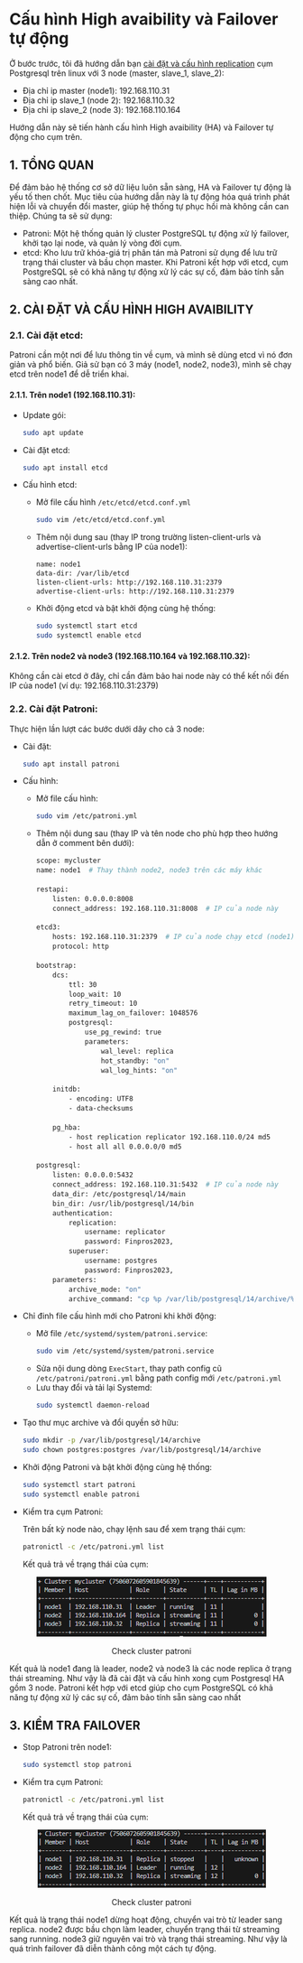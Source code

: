 # Cấu hình High avaibility và Failover tự động
Ở bước trước, tôi đã hướng dẫn bạn [cài đặt và cấu hình replication](../install%20and%20replication/linux.md) cụm Postgresql trên linux với 3 node (master, slave_1, slave_2):
  + Địa chỉ ip master (node1): 192.168.110.31
  + Địa chỉ ip slave_1 (node 2): 192.168.110.32
  + Địa chỉ ip slave_2 (node 3): 192.168.110.164

Hướng dẫn này sẽ tiến hành cấu hình High avaibility (HA) và Failover tự động cho cụm trên.
## 1. TỔNG QUAN
Để đảm bảo hệ thống cơ sở dữ liệu luôn sẵn sàng, HA và Failover tự động là yếu tố then chốt. 
Mục tiêu của hướng dẫn này là tự động hóa quá trình phát hiện lỗi và chuyển đổi master, giúp hệ thống tự phục hồi mà không cần can thiệp. Chúng ta sẽ sử dụng:

- Patroni: Một hệ thống quản lý cluster PostgreSQL tự động xử lý failover, khởi tạo lại node, và quản lý vòng đời cụm.
- etcd: Kho lưu trữ khóa-giá trị phân tán mà Patroni sử dụng để lưu trữ trạng thái cluster và bầu chọn master.
Khi Patroni kết hợp với etcd, cụm PostgreSQL sẽ có khả năng tự động xử lý các sự cố, đảm bảo tính sẵn sàng cao nhất.

## 2. CÀI ĐẶT VÀ CẤU HÌNH HIGH AVAIBILITY
### 2.1. Cài đặt etcd:
Patroni cần một nơi để lưu thông tin về cụm, và mình sẽ dùng etcd vì nó đơn giản và phổ biến. Giả sử bạn có 3 máy (node1, node2, node3), mình sẽ chạy etcd trên node1 để dễ triển khai.
#### 2.1.1. Trên node1 (192.168.110.31):
- Update gói: 
    ```bash
    sudo apt update
    ```

- Cài đặt etcd: 
    ```bash
    sudo apt install etcd
    ```

- Cấu hình etcd:
    + Mở file cấu hình `/etc/etcd/etcd.conf.yml`
        ```bash
        sudo vim /etc/etcd/etcd.conf.yml
        ```
    + Thêm nội dung sau (thay IP trong trường listen-client-urls và advertise-client-urls bằng IP của node1):
        ```text
        name: node1
        data-dir: /var/lib/etcd
        listen-client-urls: http://192.168.110.31:2379
        advertise-client-urls: http://192.168.110.31:2379
        ```
    + Khởi động etcd và bật khởi động cùng hệ thống:
        ```bash
        sudo systemctl start etcd
        sudo systemctl enable etcd
        ```
#### 2.1.2. Trên node2 và node3 (192.168.110.164 và 192.168.110.32):
Không cần cài etcd ở đây, chỉ cần đảm bảo hai node này có thể kết nối đến IP của node1 (ví dụ: 192.168.110.31:2379)

### 2.2. Cài đặt Patroni:
Thực hiện lần lượt các bước dưới dây cho cả 3 node:
- Cài đặt:
    ```bash
    sudo apt install patroni
    ```
- Cấu hình:
    + Mở file cấu hình:
        ```bash
        sudo vim /etc/patroni.yml
        ```
    + Thêm nội dung sau (thay IP và tên node cho phù hợp theo hướng dẫn ở comment bên dưới):
        ```bash
        scope: mycluster
        name: node1  # Thay thành node2, node3 trên các máy khác

        restapi:
            listen: 0.0.0.0:8008
            connect_address: 192.168.110.31:8008  # IP của node này

        etcd3:
            hosts: 192.168.110.31:2379  # IP của node chạy etcd (node1)
            protocol: http

        bootstrap:
            dcs:
                ttl: 30
                loop_wait: 10
                retry_timeout: 10
                maximum_lag_on_failover: 1048576
                postgresql:
                    use_pg_rewind: true
                    parameters:
                        wal_level: replica
                        hot_standby: "on"
                        wal_log_hints: "on"

            initdb:
                - encoding: UTF8
                - data-checksums

            pg_hba:
                - host replication replicator 192.168.110.0/24 md5
                - host all all 0.0.0.0/0 md5

        postgresql:
            listen: 0.0.0.0:5432
            connect_address: 192.168.110.31:5432  # IP của node này
            data_dir: /etc/postgresql/14/main
            bin_dir: /usr/lib/postgresql/14/bin
            authentication:
                replication:
                    username: replicator
                    password: Finpros2023,
                superuser:
                    username: postgres
                    password: Finpros2023,
            parameters:
                archive_mode: "on"
                archive_command: "cp %p /var/lib/postgresql/14/archive/%f"
        ```
- Chỉ đinh file cấu hình mới cho Patroni khi khởi động:
    + Mở file `/etc/systemd/system/patroni.service`:
        ```bash
        sudo vim /etc/systemd/system/patroni.service
        ```
    + Sửa nội dung dòng `ExecStart`, thay path config cũ `/etc/patroni/patroni.yml` bằng path config mới `/etc/patroni.yml` 
    + Lưu thay đổi và tải lại Systemd:
        ```bash
        sudo systemctl daemon-reload
        ```
- Tạo thư mục archive và đổi quyền sở hữu:
    ```bash
    sudo mkdir -p /var/lib/postgresql/14/archive
    sudo chown postgres:postgres /var/lib/postgresql/14/archive
    ```
- Khởi động Patroni và bật khởi động cùng hệ thống:
    ```bash
    sudo systemctl start patroni
    sudo systemctl enable patroni
    ```
- Kiểm tra cụm Patroni:

    Trên bất kỳ node nào, chạy lệnh sau để xem trạng thái cụm:
            
    ```bash
    patronictl -c /etc/patroni.yml list
    ```
    Kết quả trả về trạng thái của cụm:

<div align="center">
    <img src="../imgs/check_cluster_patroni.png" alt="check_cluster_patroni"></img>
    <p>Check cluster patroni</p>
</div>
Kết quả là node1 đang là leader, node2 và node3 là các node replica ở trạng thái streaming. Như vậy là đã cài đặt và cấu hình xong cụm Postgresql HA gồm 3 node. Patroni kết hợp với etcd giúp cho cụm PostgreSQL có khả năng tự động xử lý các sự cố, đảm bảo tính sẵn sàng cao nhất

## 3. KIỂM TRA FAILOVER
- Stop Patroni trên node1:
    ```bash
    sudo systemctl stop patroni
    ```
- Kiểm tra cụm Patroni:
    ```bash
    patronictl -c /etc/patroni.yml list
    ```
    Kết quả trả về trạng thái của cụm:

<div align="center">
    <img src="../imgs/check_cluster_patroni_failover.png" alt="check_cluster_patroni"></img>
    <p>Check cluster patroni</p>
</div>
Kết quả là trạng thái node1 dừng hoạt động, chuyển vai trò từ leader sang replica. node2 được bầu chọn làm leader, chuyển trạng thái từ streaming sang running. node3 giữ nguyên vai trò và trạng thái streaming. Như vậy là quá trình failover đã diễn thành công một cách tự động.
